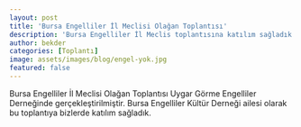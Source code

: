 ```yaml
---
layout: post
title: 'Bursa Engelliler İl Meclisi Olağan Toplantısı'
description: 'Bursa Engelliler İl Meclis toplantısına katılım sağladık gündem konuları ele alındı.'
author: bekder
categories: [Toplantı]
image: assets/images/blog/engel-yok.jpg
featured: false
---
```


Bursa Engelliler İl Meclisi Olağan Toplantısı Uygar Görme Engelliler Derneğinde gerçekleştirilmiştir. Bursa Engelliler Kültür Derneği ailesi olarak bu toplantıya bizlerde katılım sağladık.

